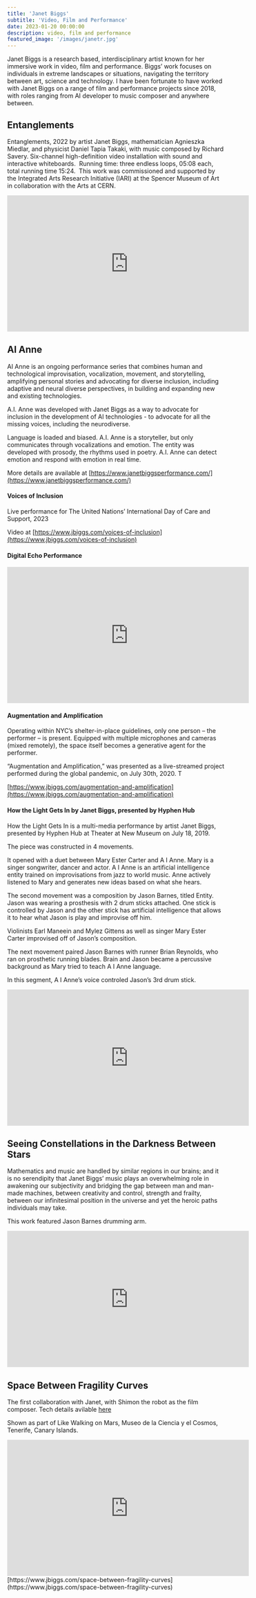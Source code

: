 ```yaml
---
title: 'Janet Biggs'
subtitle: 'Video, Film and Performance'
date: 2023-01-20 00:00:00
description: video, film and performance
featured_image: '/images/janetr.jpg'
---
```

Janet Biggs is a research based, interdisciplinary artist known for her immersive work in video, film and performance. Biggs’ work focuses on individuals in extreme landscapes or situations, navigating the territory between art, science and technology.  I have been fortunate to have worked with Janet Biggs on a range of film and performance projects since 2018, with roles ranging from AI developer to music composer and anywhere between. 

## Entanglements
Entanglements, 2022 by artist Janet Biggs, mathematician Agnieszka Miedlar, and physicist Daniel Tapia Takaki, with music composed by Richard Savery.
Six-channel high-definition video installation with sound and interactive whiteboards. 
Running time: three endless loops, 05:08 each, total running time 15:24. 
This work was commissioned and supported by the Integrated Arts Research Initiative (IARI) at the Spencer Museum of Art in collaboration with the Arts at CERN.

<iframe width="560" height="315" src="https://player.vimeo.com/video/714979602?badge=0&amp;autopause=0&amp;player_id=0&amp;app_id=58479" title="YouTube video player" frameborder="0" allow="accelerometer; autoplay; clipboard-write; encrypted-media; gyroscope; picture-in-picture; web-share" referrerpolicy="strict-origin-when-cross-origin" allowfullscreen></iframe>



## AI Anne
AI Anne is an ongoing performance series that combines human and technological improvisation, vocalization, movement, and storytelling, amplifying personal stories and advocating for diverse inclusion, including adaptive and neural diverse perspectives, in building and expanding new and existing technologies. 

A.I. Anne was developed with Janet Biggs as a way to advocate for inclusion in the development of AI technologies - to advocate for all the missing voices, including the neurodiverse.

Language is loaded and biased. A.I. Anne is a storyteller, but only communicates through vocalizations and emotion. The entity was developed with prosody, the rhythms used in poetry. A.I. Anne can detect emotion and respond with emotion in real time.

More details are available at [https://www.janetbiggsperformance.com/](https://www.janetbiggsperformance.com/)

####  Voices of Inclusion
Live performance for The United Nations’ International Day of Care and Support, 2023

Video at [https://www.jbiggs.com/voices-of-inclusion](https://www.jbiggs.com/voices-of-inclusion)


#### Digital Echo Performance
<iframe width="560" height="315" src="https://player.vimeo.com/video/950565628?badge=0&amp;autopause=0&amp;player_id=0&amp;app_id=58479" title="YouTube video player" frameborder="0" allow="accelerometer; autoplay; clipboard-write; encrypted-media; gyroscope; picture-in-picture; web-share" referrerpolicy="strict-origin-when-cross-origin" allowfullscreen></iframe>


#### Augmentation and Amplification
Operating within NYC’s shelter-in-place guidelines, only one person – the performer – is present. Equipped with multiple microphones and cameras (mixed remotely), the space itself becomes a generative agent for the performer. 

“Augmentation and Amplification,” was presented as a live-streamed project performed during the global pandemic, on July 30th, 2020. T

[https://www.jbiggs.com/augmentation-and-amplification](https://www.jbiggs.com/augmentation-and-amplification)


#### How the Light Gets In by Janet Biggs, presented by Hyphen Hub
How the Light Gets In is a multi-media performance by artist Janet Biggs, presented by Hyphen Hub at Theater at New Museum on July 18, 2019.

The piece was constructed in 4 movements.

It opened with a duet between Mary Ester Carter and A I Anne. Mary is a singer songwriter, dancer and actor. A I Anne is an artificial intelligence entity trained on improvisations from jazz to world music. Anne actively listened to Mary and generates new ideas based on what she hears.


The second movement was a composition by Jason Barnes, titled Entity. Jason was wearing a prosthesis with 2 drum sticks attached. One stick is controlled by Jason and the other stick has artificial intelligence that allows it to hear what Jason is play and improvise off him.

Violinists Earl Maneein and Mylez Gittens as well as singer Mary Ester Carter improvised off of Jason’s composition.


The next movement paired Jason Barnes with runner Brian Reynolds, who ran on prosthetic running blades. Brain and Jason became a percussive background as Mary tried to teach A I Anne language.

In this segment, A I Anne’s voice controled Jason’s 3rd drum stick.
<iframe width="560" height="315" src="https://player.vimeo.com/video/350180761?badge=0&amp;autopause=0&amp;player_id=0&amp;app_id=58479" title="YouTube video player" frameborder="0" allow="accelerometer; autoplay; clipboard-write; encrypted-media; gyroscope; picture-in-picture; web-share" referrerpolicy="strict-origin-when-cross-origin" allowfullscreen></iframe>


##  Seeing Constellations in the Darkness Between Stars
Mathematics and music are handled by similar regions in our brains; and it is no serendipity that Janet Biggs’ music plays an overwhelming role in awakening our subjectivity and bridging the gap between man and man-made machines, between creativity and control, strength and frailty, between our infinitesimal position in the universe and yet the heroic paths individuals may take.

This work featured Jason Barnes drumming arm.

<iframe width="560" height="315" src="https://player.vimeo.com/video/288095059?badge=0&amp;autopause=0&amp;player_id=0&amp;app_id=58479" title="YouTube video player" frameborder="0" allow="accelerometer; autoplay; clipboard-write; encrypted-media; gyroscope; picture-in-picture; web-share" referrerpolicy="strict-origin-when-cross-origin" allowfullscreen></iframe>




## Space Between Fragility Curves
The first collaboration with Janet, with Shimon the robot as the film composer. Tech details avilable [here](https://richardsavery.com/project/shimoncomposes)

Shown as part of Like Walking on Mars, Museo de la Ciencia y el Cosmos, Tenerife, Canary Islands.

<iframe width="560" height="315" src="https://player.vimeo.com/video/339873735?badge=0&amp;autopause=0&amp;player_id=0&amp;app_id=58479" title="YouTube video player" frameborder="0" allow="accelerometer; autoplay; clipboard-write; encrypted-media; gyroscope; picture-in-picture; web-share" referrerpolicy="strict-origin-when-cross-origin" allowfullscreen></iframe>
[https://www.jbiggs.com/space-between-fragility-curves](https://www.jbiggs.com/space-between-fragility-curves)




<!-- Weighing life without a scale https://vimeo.com/339864956 -->
<!-- VIOLIN -->

<!-- https://www.jbiggs.com/eclipse1 SOUND -->